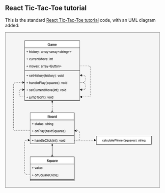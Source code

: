 React Tic-Tac-Toe tutorial
--------------------------

This is the standard [React Tic-Tac-Toe tutorial](https://react.dev/learn/tutorial-tic-tac-toe) code,
with an UML diagram added:

![UML diagram](react-tictactoe.drawio.png)
